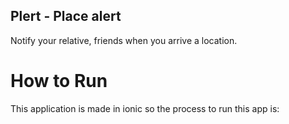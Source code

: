 ## Plert - Place alert 
Notify your relative, friends when you arrive a location.

# How to Run
This application is made in ionic so the process to run this
app is:

